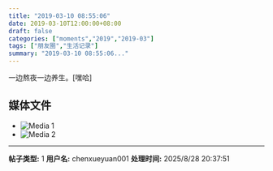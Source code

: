 ```yaml
---
title: "2019-03-10 08:55:06"
date: 2019-03-10T12:00:00+08:00
draft: false
categories: ["moments","2019","2019-03"]
tags: ["朋友圈","生活记录"]
summary: "2019-03-10 08:55:06..."
---
```


一边熬夜一边养生。[嘿哈]

## 媒体文件

- ![Media 1](/Moments/photos/2019-03-10/201903100855060.jpg)
- ![Media 2](/Moments/photos/2019-03-10/201903100855061.jpg)

---

**帖子类型:** 1
**用户名:** chenxueyuan001
**处理时间:** 2025/8/28 20:37:51